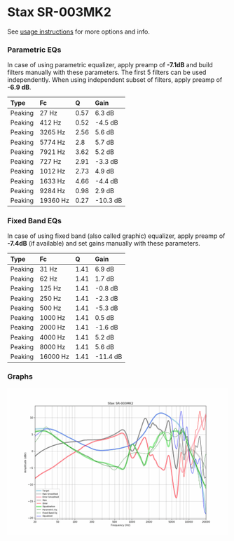 # Stax SR-003MK2
See [usage instructions](https://github.com/jaakkopasanen/AutoEq#usage) for more options and info.

### Parametric EQs
In case of using parametric equalizer, apply preamp of **-7.1dB** and build filters manually
with these parameters. The first 5 filters can be used independently.
When using independent subset of filters, apply preamp of **-6.9 dB**.

| Type    | Fc       |    Q | Gain     |
|:--------|:---------|:-----|:---------|
| Peaking | 27 Hz    | 0.57 | 6.3 dB   |
| Peaking | 412 Hz   | 0.52 | -4.5 dB  |
| Peaking | 3265 Hz  | 2.56 | 5.6 dB   |
| Peaking | 5774 Hz  | 2.8  | 5.7 dB   |
| Peaking | 7921 Hz  | 3.62 | 5.2 dB   |
| Peaking | 727 Hz   | 2.91 | -3.3 dB  |
| Peaking | 1012 Hz  | 2.73 | 4.9 dB   |
| Peaking | 1633 Hz  | 4.66 | -4.4 dB  |
| Peaking | 9284 Hz  | 0.98 | 2.9 dB   |
| Peaking | 19360 Hz | 0.27 | -10.3 dB |

### Fixed Band EQs
In case of using fixed band (also called graphic) equalizer, apply preamp of **-7.4dB**
(if available) and set gains manually with these parameters.

| Type    | Fc       |    Q | Gain     |
|:--------|:---------|:-----|:---------|
| Peaking | 31 Hz    | 1.41 | 6.9 dB   |
| Peaking | 62 Hz    | 1.41 | 1.7 dB   |
| Peaking | 125 Hz   | 1.41 | -0.8 dB  |
| Peaking | 250 Hz   | 1.41 | -2.3 dB  |
| Peaking | 500 Hz   | 1.41 | -5.3 dB  |
| Peaking | 1000 Hz  | 1.41 | 0.5 dB   |
| Peaking | 2000 Hz  | 1.41 | -1.6 dB  |
| Peaking | 4000 Hz  | 1.41 | 5.2 dB   |
| Peaking | 8000 Hz  | 1.41 | 5.6 dB   |
| Peaking | 16000 Hz | 1.41 | -11.4 dB |

### Graphs
![](./Stax%20SR-003MK2.png)